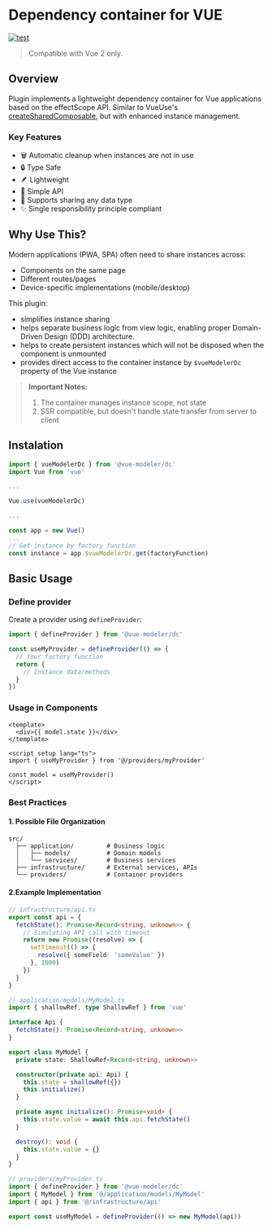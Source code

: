 # Dependency container for VUE

[![test](https://github.com/vue-modeler/dc/actions/workflows/test.yml/badge.svg)](https://github.com/vue-modeler/dc/actions/workflows/test.yml)

> Compatible with Vue 2 only.  

## Overview

Plugin implements a lightweight dependency container for Vue applications based on the effectScope API. Similar to VueUse's [createSharedComposable](https://github.com/vueuse/vueuse/blob/main/packages/shared/createSharedComposable/index.md), but with enhanced instance management.

### Key Features

- 🗑️ Automatic cleanup when instances are not in use
- 🔒 Type Safe
- 🪶 Lightweight
- 🎯 Simple API
- 🔄 Supports sharing any data type
- ✨ Single responsibility principle compliant

## Why Use This?

Modern applications (PWA, SPA) often need to share instances across:
- Components on the same page
- Different routes/pages
- Device-specific implementations (mobile/desktop)

This plugin:
 - simplifies instance sharing 
 - helps separate business logic from view logic, enabling proper Domain-Driven Design (DDD) architecture.
 - helps to create persistent instances which will not be disposed when the component is unmounted
 - provides direct access to the container instance by `$vueModelerDc` property of the Vue instance 
 
> **Important Notes:**
> 1. The container manages instance scope, not state
> 2. SSR compatible, but doesn't handle state transfer from server to client

## Instalation 

```js
import { vueModelerDc } from '@vue-modeler/dc'
import Vue from 'vue'

...

Vue.use(vueModelerDc)

...

const app = new Vue()
...
// Get instance by factory function
const instance = app.$vueModelerDc.get(factoryFunction)

```

## Basic Usage

### Define provider

Create a provider using `defineProvider`:

```typescript
import { defineProvider } from '@vue-modeler/dc'

const useMyProvider = defineProvider(() => {
  // Your factory function
  return {
    // Instance data/methods
  }
})
```
### Usage in Components

```vue
<template>
  <div>{{ model.state }}</div>
</template>

<script setup lang="ts">
import { useMyProvider } from '@/providers/myProvider'

const model = useMyProvider()
</script>
```

### Best Practices

#### **1. Possible File Organization**
```
src/
  ├── application/         # Business logic
  │   ├── models/          # Domain models
  │   └── services/        # Business services
  ├── infrastructure/      # External services, APIs
  └── providers/           # Container providers
```

#### **2.Example Implementation**

```typescript
// infrastructure/api.ts
export const api = {
  fetchState(): Promise<Record<string, unknown>> {
    // Simulating API call with timeout
    return new Promise((resolve) => {
      setTimeout(() => {
        resolve({ someField: 'someValue' })
      }, 1000)
    })
  }
}

// application/models/MyModel.ts
import { shallowRef, type ShallowRef } from 'vue'

interface Api {
  fetchState(): Promise<Record<string, unknown>>
}

export class MyModel {
  private state: ShallowRef<Record<string, unknown>>

  constructor(private api: Api) {
    this.state = shallowRef({})
    this.initialize()
  }

  private async initialize(): Promise<void> {
    this.state.value = await this.api.fetchState()
  }

  destroy(): void {
    this.state.value = {}
  }
}

// providers/myProvider.ts
import { defineProvider } from '@vue-modeler/dc'
import { MyModel } from '@/application/models/MyModel'
import { api } from '@/infrastructure/api'

export const useMyModel = defineProvider(() => new MyModel(api))
```
